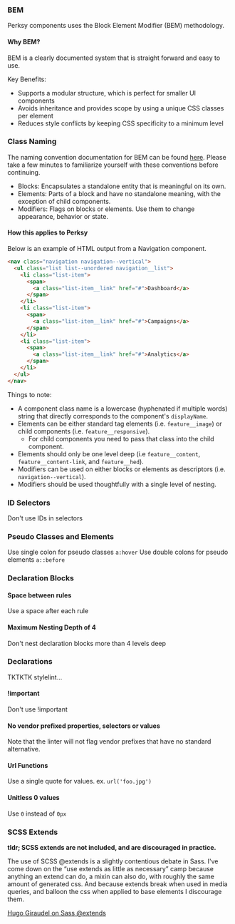 ### BEM

Perksy components uses the Block Element Modifier (BEM) methodology.

#### Why BEM?

BEM is a clearly documented system that is straight forward and easy to use.

Key Benefits:

-   Supports a modular structure, which is perfect for smaller UI components
-   Avoids inheritance and provides scope by using a unique CSS classes per element
-   Reduces style conflicts by keeping CSS specificity to a minimum level

### Class Naming

The naming convention documentation for BEM can be found [here](http://getbem.com/naming/). Please take a few minutes to familiarize yourself with these conventions before continuing.

-   Blocks: Encapsulates a standalone entity that is meaningful on its own.
-   Elements: Parts of a block and have no standalone meaning, with the exception of child components.
-   Modifiers: Flags on blocks or elements. Use them to change appearance, behavior or state.

#### How this applies to Perksy

Below is an example of HTML output from a Navigation component.

```html
<nav class="navigation navigation--vertical">
  <ul class="list list--unordered navigation__list">
    <li class="list-item">
      <span>
        <a class="list-item__link" href="#">Dashboard</a>
      </span>
    </li>
    <li class="list-item">
      <span>
        <a class="list-item__link" href="#">Campaigns</a>
      </span>
    </li>
    <li class="list-item">
      <span>
        <a class="list-item__link" href="#">Analytics</a>
      </span>
    </li>
  </ul>
</nav>
```

Things to note:

-   A component class name is a lowercase (hyphenated if multiple words) string that directly corresponds to the component's `displayName`.
-   Elements can be either standard tag elements (i.e. `feature__image`) or child components (i.e. `feature__responsive`).
    -   For child components you need to pass that class into the child component.
-   Elements should only be one level deep (i.e `feature__content`, `feature__content-link`, and `feature__hed`).
-   Modifiers can be used on either blocks or elements as descriptors (i.e. `navigation--vertical`).
-   Modifiers should be used thoughtfully with a single level of nesting.

### ID Selectors

Don't use IDs in selectors

### Pseudo Classes and Elements

Use single colon for pseudo classes `a:hover`
Use double colons for pseudo elements `a::before`

### Declaration Blocks

#### Space between rules

Use a space after each rule

#### Maximum Nesting Depth of 4

Don't nest declaration blocks more than 4 levels deep

### Declarations

TKTKTK stylelint...

#### !important

Don't use !important

#### No vendor prefixed properties, selectors or values

Note that the linter will not flag vendor prefixes that have no standard alternative.

#### Url Functions

Use a single quote for values. ex. `url('foo.jpg')`

#### Unitless 0 values

Use `0` instead of `0px`

### SCSS Extends

**tldr; SCSS extends are not included, and are discouraged in practice.**

The use of SCSS @extends is a slightly contentious debate in Sass. I've come down on the “use extends as little as necessary” camp because anything an extend can do, a mixin can also do, with roughly the same amount of generated css. And because extends break when used in media queries, and balloon the css when applied to base elements I discourage them.

[Hugo Giraudel on Sass @extends](https://www.sitepoint.com/avoid-sass-extend/)
